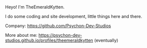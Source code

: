 Heyo! I'm TheEmeraldKytten.

I do some coding and site development, little things here and there.

Company: https://github.com/Psychon-Dev-Studios

More about me: https://psychon-dev-studios.github.io/profiles/theemeraldkytten (eventually)
